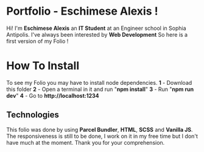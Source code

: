 # Portfolio - Eschimese Alexis !

Hi! I'm **Eschimese Alexis** an **IT Student** at an Engineer school in Sophia Antipolis. I've always been interested by **Web Development** So here is a first version of my Folio !


# How To Install

To see my Folio you may have to install node dependencies.
**1** - Download this folder 
**2** - Open a terminal in it and run "**npm install**"
**3** - Run "**npm run dev**"
**4** - Go to ****http://localhost:1234****

## Technologies

This folio was done by using **Parcel Bundler**, **HTML**, **SCSS** and **Vanilla JS**. The responsiveness is still to be done, I work on it in my free time but I don't have much at the moment. Thank you for your comprehension.
